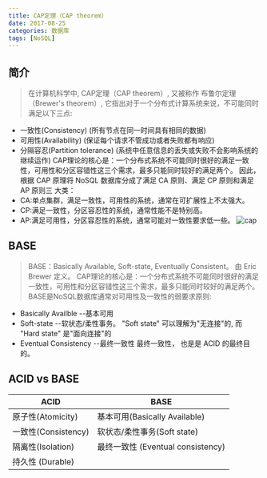 ```yaml
---
title: CAP定理（CAP theorem）
date: 2017-08-25
categories: 数据库
tags: [NoSQL]
---
```

## 简介
>在计算机科学中, CAP定理（CAP theorem）, 又被称作 布鲁尔定理（Brewer's theorem）, 它指出对于一个分布式计算系统来说，不可能同时满足以下三点:
- 一致性(Consistency) (所有节点在同一时间具有相同的数据)
- 可用性(Availability) (保证每个请求不管成功或者失败都有响应)
- 分隔容忍(Partition tolerance) (系统中任意信息的丢失或失败不会影响系统的继续运作)
CAP理论的核心是：一个分布式系统不可能同时很好的满足一致性，可用性和分区容错性这三个需求，最多只能同时较好的满足两个。
因此，根据 CAP 原理将 NoSQL 数据库分成了满足 CA 原则、满足 CP 原则和满足 AP 原则三 大类：
- CA:单点集群，满足一致性，可用性的系统，通常在可扩展性上不太强大。
- CP:满足一致性，分区容忍性的系统，通常性能不是特别高。
- AP:满足可用性，分区容忍性的系统，通常可能对一致性要求低一些。
![cap](1.png)

## BASE
>BASE：Basically Available, Soft-state, Eventually Consistent。 由 Eric Brewer 定义。
CAP理论的核心是：一个分布式系统不可能同时很好的满足一致性，可用性和分区容错性这三个需求，最多只能同时较好的满足两个。
BASE是NoSQL数据库通常对可用性及一致性的弱要求原则:
- Basically Availble --基本可用
- Soft-state --软状态/柔性事务。 "Soft state" 可以理解为"无连接"的, 而 "Hard state" 是"面向连接"的
- Eventual Consistency --最终一致性 最终一致性， 也是是 ACID 的最终目的。

## ACID vs BASE
ACID  | BASE
------|-----
原子性(Atomicity) | 基本可用(Basically Available)
一致性(Consistency) | 软状态/柔性事务(Soft state)
隔离性(Isolation) | 最终一致性 (Eventual consistency)
持久性 (Durable) |
